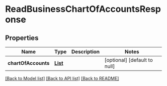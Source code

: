 # ReadBusinessChartOfAccountsResponse
## Properties

| Name | Type | Description | Notes |
|------------ | ------------- | ------------- | -------------|
| **chartOfAccounts** | [**List**](BusinessChartOfAccount.md) |  | [optional] [default to null] |

[[Back to Model list]](../README.md#documentation-for-models) [[Back to API list]](../README.md#documentation-for-api-endpoints) [[Back to README]](../README.md)

